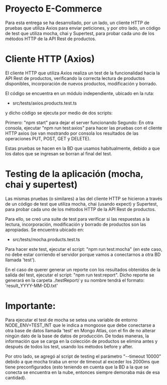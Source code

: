 # Proyecto E-Commerce

Para esta entrega se ha desarrollado, por un lado, un cliente HTTP de pruebas que utiliza Axios para enviar peticiones, y por otro lado, un código de test que utiliza mocha, chai y Supertest, para probar cada uno de los métodos HTTP de la API Rest de productos.

# Cliente HTTP (Axios)

El cliente HTTP que utiliza Axios realiza un test de la funcionalidad hacia la API Rest de productos, verificando la correcta lectura de productos disponibles, incorporación de nuevos productos, modificación y borrado.

El código se encuentra en un módulo independiente, ubicado en la ruta:

- src/tests/axios.products.test.ts

y dicho código se ejecuta por medio de dos scripts:

Primero: "npm start" para dejar el server funcionando
Segundo: En otra consola, ejecutar "npm run test:axios" para hacer las pruebas con el cliente HTTP axios (se van mostrando por consola los resultados de las operaciones PUT, POST, GET y DELETE).

Estas pruebas se hacen en la BD que usamos habitualmente, debido a que los datos que se ingresan se borran al final del test.

# Testing de la aplicación (mocha, chai y supertest)

Las mismas pruebas (o similares) a las del cliente HTTP se hicieron a través de un código de test que utiliza mocha, chai (usando expect) y Supertest, para probar cada uno de los métodos HTTP de la API Rest de productos.

Para ello, se creó una suite de test para verificar si las respuestas a la lectura, incorporación, modificación y borrado de productos son las apropiadas. Se encuentra ubicado en:

- src/tests/mocha.products.test.ts

Para hacer este test, ejecutar el script: "npm run test:mocha" (en este caso, no debe estar corriendo el servidor porque vamos a conectarnos a otra BD llamada 'test').

En el caso de querer generar un reporte con los resultados obtenidos de la salida del test, ejecutar el script: "npm run test:report". Dicho reporte se generará en la carpeta ./testReport/ y su nombre tendrá el formato: 'result_YYYY-MM-DD.txt'

# Importante:

Para ejecutar el test de mocha se setea una variable de entorno NODE_ENV=TEST_INT que le indica a mongoose que debe conectarse a otra base de datos llamada 'test' en Mongo Atlas, con el fin de no alterar ningún dato de la base de datos de producción. De todas maneras, la información que se carga en la colección de productos se elimina antes y después de todos los test, usando los métodos before y after.

Por otro lado, se agregó al script de testing el parámetro "--timeout 10000" debido a que mocha tiraba un error de timeout al exceder los 2000ms que tiene preconfigurados (esto teniendo en cuenta que la BD a la que se conecta se encuentra en la nube, entonces siempre demoraba más de esa cantidad).
